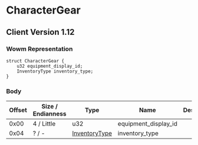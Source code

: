 # CharacterGear
## Client Version 1.12

### Wowm Representation
```rust,ignore
struct CharacterGear {
    u32 equipment_display_id;
    InventoryType inventory_type;
}
```
### Body
| Offset | Size / Endianness | Type | Name | Description |
| ------ | ----------------- | ---- | ---- | ----------- |
| 0x00 | 4 / Little | u32 | equipment_display_id |  |
| 0x04 | ? / - | [InventoryType](inventorytype.md) | inventory_type |  |
